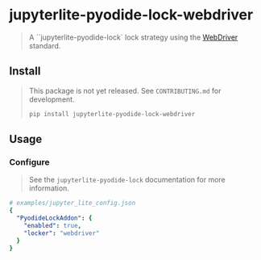 # jupyterlite-pyodide-lock-webdriver

> A ``jupyterlite-pyodide-lock` lock strategy using the [WebDriver] standard.

[webdriver]: https://www.w3.org/TR/webdriver

## Install

> This package is not yet released. See `CONTRIBUTING.md` for development.
>
> ```bash
> pip install jupyterlite-pyodide-lock-webdriver
> ```

## Usage

### Configure

> See the `jupyterlite-pyodide-lock` documentation for more information.

```yaml
# examples/jupyter_lite_config.json
{
  "PyodideLockAddon": {
    "enabled": true,
    "locker": "webdriver"
  }
}
```
